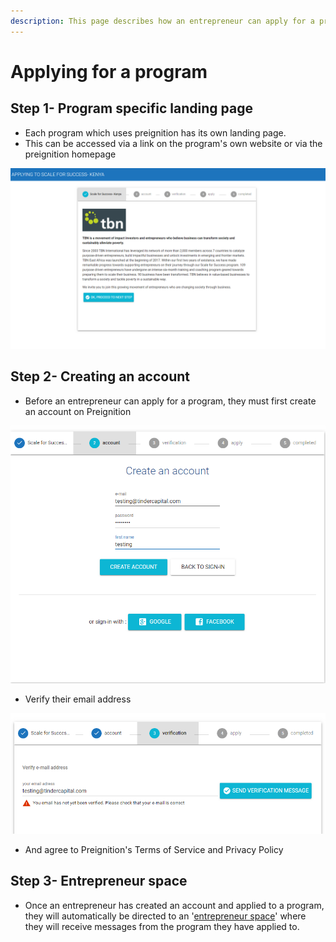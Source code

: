 ```yaml
---
description: This page describes how an entrepreneur can apply for a program.
---
```


# Applying for a program

## Step 1- Program specific landing page

* Each program which uses preignition has its own landing page.
* This can be accessed via a link on the program's own website or via the preignition homepage

![Example of the landing page for TBN Kenya](../.gitbook/assets/image%20%2831%29.png)

## Step 2- Creating an account

* Before an entrepreneur can apply for a program, they must first create an account on Preignition

![](../.gitbook/assets/image%20%2829%29.png)

* Verify their email address

![](../.gitbook/assets/image%20%28143%29.png)

* And agree to Preignition's Terms of Service and Privacy Policy

## Step 3-  Entrepreneur space

* Once an entrepreneur has created an account and applied to a program, they will automatically be directed to an '[entrepreneur space](https://docs.preignition.org/~/edit/drafts/-LGf5mwXyHR3XwR4-zao/entrepreneurs/entrepreneur-space)' where they will receive messages from the program they have applied to.

